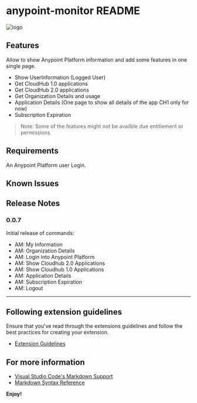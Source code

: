# anypoint-monitor README

![logo](https://github.com/user-attachments/assets/4b8116e5-ed51-4802-ad83-b1e55fbd02a3)

## Features

Allow to show Anypoint Platform information and add some features in one single page.

- Show UserInformation (Logged User)
- Get CloudHub 1.0 applications
- Get CloudHub 2.0 applications
- Get Organization Details and usage
- Application Details (One page to show all details of the app CH1 only for now)
- Subscription Expiration

> Note: Some of the features might not be availble due entitlement or permissions

## Requirements

An Anypoint Platform user Login.

## Known Issues

## Release Notes

### 0.0.7

Initial release of commands:

- AM: My Information
- AM: Organization Details
- AM: Login into Anypoint Platform
- AM: Show Cloudhub 2.0 Applications
- AM: Show Cloudhub 1.0 Applications
- AM: Application Details
- AM: Subscription Expiration
- AM: Logout

---

## Following extension guidelines

Ensure that you've read through the extensions guidelines and follow the best practices for creating your extension.

- [Extension Guidelines](https://code.visualstudio.com/api/references/extension-guidelines)

## For more information

- [Visual Studio Code's Markdown Support](http://code.visualstudio.com/docs/languages/markdown)
- [Markdown Syntax Reference](https://help.github.com/articles/markdown-basics/)

**Enjoy!**

